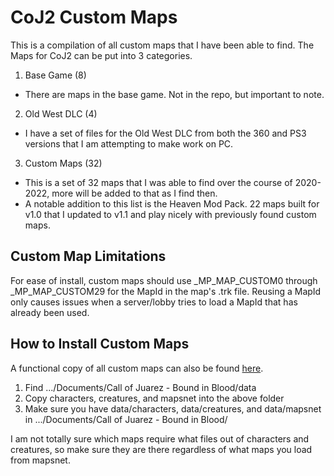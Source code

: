 # CoJ2 Custom Maps

This is a compilation of all custom maps that I have been able to find.
The Maps for CoJ2 can be put into 3 categories.
1. Base Game (8)
- There are maps in the base game. Not in the repo, but important to note.
2. Old West DLC (4)
- I have a set of files for the Old West DLC from both the 360 and PS3 versions that I am attempting to make work on PC.
3. Custom Maps (32)
 - This is a set of 32 maps that I was able to find over the course of 2020-2022, more will be added to that as I find then.
 - A notable addition to this list is the Heaven Mod Pack. 22 maps built for v1.0 that I updated to v1.1 and play nicely with previously found custom maps.

## Custom Map Limitations
For ease of install, custom maps should use _MP_MAP_CUSTOM0 through _MP_MAP_CUSTOM29 for the MapId in the map's .trk file. Reusing a MapId only causes issues when a server/lobby tries to load a MapId that has already been used.

## How to Install Custom Maps

A functional copy of all custom maps can also be
found [here](https://drive.google.com/file/d/12HkWfwv-7gAKSQzIHQFQ3hJN3iJkNIVp/view?usp=sharing).

1. Find .../Documents/Call of Juarez - Bound in Blood/data
2. Copy characters, creatures, and mapsnet into the above folder
3. Make sure you have data/characters, data/creatures, and data/mapsnet in .../Documents/Call of Juarez - Bound in
   Blood/

I am not totally sure which maps require what files out of characters and creatures, so make sure they are there regardless of what maps you load from mapsnet.